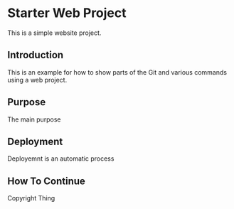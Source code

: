 # Starter Web Project
This is a simple website project.
## Introduction
This is an example for how to show parts of the Git and various commands using a web project. 
## Purpose
The main purpose 
## Deployment
Deployemnt is an automatic process
## How To Continue




Copyright Thing